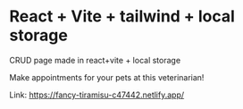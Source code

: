 # React + Vite + tailwind + local storage

CRUD page made in react+vite + local storage

Make appointments for your pets at this veterinarian!

Link: https://fancy-tiramisu-c47442.netlify.app/

